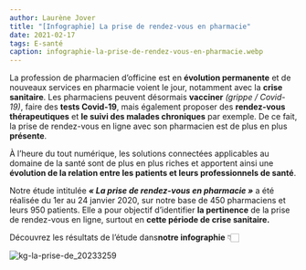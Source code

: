 ```yaml
---
author: Laurène Jover
title: "[Infographie] La prise de rendez-vous en pharmacie"
date: 2021-02-17
tags: E-santé
caption: infographie-la-prise-de-rendez-vous-en-pharmacie.webp
---
```


La profession de pharmacien d’officine est en **évolution permanente** et de nouveaux services en pharmacie voient le jour, notamment avec la **crise sanitaire**. Les pharmaciens peuvent désormais **vacciner** _(grippe / Covid-19)_, faire des **tests Covid-19**, mais également proposer des **rendez-vous thérapeutiques** et **le suivi des malades chroniques** par exemple. De ce fait, la prise de rendez-vous en ligne avec son pharmacien est de plus en plus **présente**.

À l’heure du tout numérique, les solutions connectées applicables au domaine de la santé sont de plus en plus riches et apportent ainsi une
**évolution de la relation entre les patients et leurs professionnels de santé**.

Notre étude intitulée **_« La prise de rendez-vous en pharmacie »_** a été réalisée du 1er au 24 janvier 2020, sur notre base de 450 pharmaciens et leurs 950 patients. Elle a pour objectif d’identifier **la pertinence** de la prise de rendez-vous en ligne, surtout en **cette période de crise sanitaire.**

Découvrez les résultats de l’étude dans**notre infographie** 👇🏻

![kg-la-prise-de_20233259](/2021-02-17_infographie-la-prise-de-rendez-vous-en-pharmacie/kg-la-prise-de_20233259.png)
